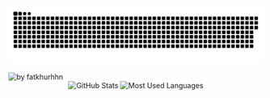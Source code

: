 <!-- snake graph -->
<div align="center">
  <picture>
    <source media="(prefers-color-scheme: dark)" srcset="https://github.com/tuan4576/tuan4576/blob/main/github-contribution-grid-snake-dark.svg" />
    <source media="(prefers-color-scheme: light), (prefers-color-scheme: no-preference)" srcset="https://github.com/tuan4576/tuan4576/blob/main/github-contribution-grid-snake.svg" />
    <img src="https://github.com/tuan4576/tuan4576/blob/main/github-contribution-grid-snake.svg" alt="github-snake" />
  </picture>
</div>
<br>
<div align="left">
  <img src="https://github-readme-activity-graph.vercel.app/graph?username=tuan4576&theme=github-compact&radius=16" height="auto" alt="by fatkhurhhn"/>


<div align="center">
  
  <img src="https://github-readme-stats.vercel.app/api?username=tuan4576&show_icons=true&include_all_commits=true&theme=tokyonight&hide_border=true" alt="GitHub Stats" width="48%" />

  <img src="https://github-readme-stats.vercel.app/api/top-langs/?username=tuan4576&layout=compact&theme=tokyonight&hide_border=true" alt="Most Used Languages" width="48%" />

</div>

